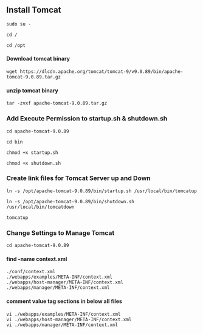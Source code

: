 
## Install Tomcat

```
sudo su -
```
```
cd /
```
```
cd /opt
```
#### Download tomcat binary
```
wget https://dlcdn.apache.org/tomcat/tomcat-9/v9.0.89/bin/apache-tomcat-9.0.89.tar.gz

```
#### unzip tomcat binary
```
tar -zvxf apache-tomcat-9.0.89.tar.gz
```
### Add Execute Permission to startup.sh & shutdown.sh
```
cd apache-tomcat-9.0.89
```
```
cd bin
```
```
chmod +x startup.sh
```
```
chmod +x shutdown.sh
```

### Create link files for Tomcat Server up and Down
```
ln -s /opt/apache-tomcat-9.0.89/bin/startup.sh /usr/local/bin/tomcatup
```
```
ln -s /opt/apache-tomcat-9.0.89/bin/shutdown.sh /usr/local/bin/tomcatdown
```
```
tomcatup
```

### Change Settings to Manage Tomcat
```
cd apache-tomcat-9.0.89
```
#### find -name context.xml
```
./conf/context.xml
./webapps/examples/META-INF/context.xml
./webapps/host-manager/META-INF/context.xml
./webapps/manager/META-INF/context.xml
```
#### comment value tag sections in below all files
```
vi ./webapps/examples/META-INF/context.xml
vi ./webapps/host-manager/META-INF/context.xml
vi ./webapps/manager/META-INF/context.xml
```
